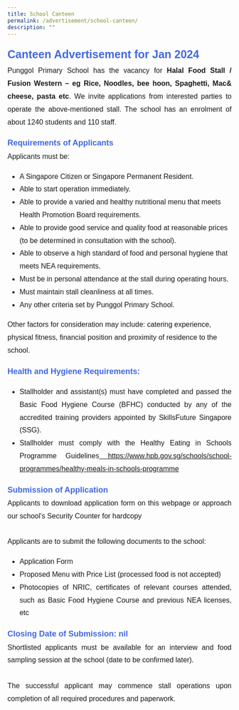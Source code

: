 ```yaml
---
title: School Canteen
permalink: /advertisement/school-canteen/
description: ""
---
```

<p style="font-family:arial; font-size:16px; text-align:justify; line-height:1.8"><span style="font-family:arial; font-weight:bold; color:royalblue; font-size:25px">Canteen Advertisement for Jan 2024</span><br>Punggol Primary School has the vacancy for <b>Halal Food Stall / Fusion Western – eg Rice, Noodles, bee hoon, Spaghetti, Mac&amp; cheese, pasta etc</b>.  We invite applications from interested parties to operate the above-mentioned stall.  The school has an enrolment of about 1240 students and 110 staff.</p>

<div style="font-family:arial; font-size:16px; line-height:1.8"><span style="font-weight:bold; color:royalblue; font-size:18px">Requirements of Applicants</span>
<br>Applicants must be:<ul>
<li style="font-family:arial; font-size:16px; line-height:1.8">A Singapore Citizen or Singapore Permanent Resident.</li>
<li style="font-family:arial; font-size:16px; line-height:1.8">Able to start operation immediately.</li>
<li style="font-family:arial; font-size:16px; line-height:1.8">Able to provide a varied and healthy nutritional menu that meets Health Promotion Board requirements.</li>
<li style="font-family:arial; font-size:16px; line-height:1.8">Able to provide good service and quality food at reasonable prices (to be determined in consultation with the school).</li>
<li style="font-family:arial; font-size:16px; line-height:1.8">Able to observe a high standard of food and personal hygiene that meets NEA requirements.</li>
<li style="font-family:arial; font-size:16px; line-height:1.8">Must be in personal attendance at the stall during operating hours.</li>
<li style="font-family:arial; font-size:16px; line-height:1.8">Must maintain stall cleanliness at all times. </li>
<li style="font-family:arial; font-size:16px; line-height:1.8">Any other criteria set by Punggol Primary School.</li></ul></div>

<div style="font-family:arial; font-size:16px; line-height:1.8">Other factors for consideration may include: catering experience, physical fitness, financial position and proximity of residence to the school.<p></p>

<div style="font-family:arial; font-size:16px; text-align:justify"><span style="font-weight:bold; color:royalblue; font-size:18px">Health and Hygiene Requirements:</span>
<ul>
<li style="font-family:arial; font-size:16px; line-height:1.8">Stallholder and assistant(s) must have completed and passed the Basic Food Hygiene Course (BFHC) conducted by any of the accredited training providers appointed by SkillsFuture Singapore (SSG). </li>
<li style="font-family:arial; font-size:16px; line-height:1.8">Stallholder must comply with the Healthy Eating in Schools Programme Guidelines<a href="https://www.hpb.gov.sg/schools/school-programmes/healthy-meals-in-schools-programme"> https://www.hpb.gov.sg/schools/school-programmes/healthy-meals-in-schools-programme</a></li></ul></div>

<div style="font-family:arial; font-size:16px; text-align:justify"><span style="font-weight:bold; color:royalblue; font-size:18px">Submission of Application</span><br>
Applicants to download application form on this webpage or approach our school's Security Counter for hardcopy<br><br>
	Applicants are to submit the following documents to the school:
<ul>
	<li style="font-family:arial; font-size:16px; line-height:1.8">Application Form</li>
	<li style="font-family:arial; font-size:16px; line-height:1.8">Proposed Menu with Price List (processed food is not accepted)</li>
	<li style="font-family:arial; font-size:16px; line-height:1.8">Photocopies of NRIC, certificates of relevant courses attended, such as Basic Food Hygiene Course and previous NEA licenses, etc</li></ul></div>
	
<div style="font-family:arial; font-size:16px; text-align:justify"><span style="font-weight:bold; color:royalblue; font-size:18px">Closing Date of Submission: nil</span><br>
Shortlisted applicants must be available for an interview and food sampling session at the school (date to be confirmed later).<br><br>
The successful applicant may commence stall operations upon completion of all required procedures and paperwork.</div></div>